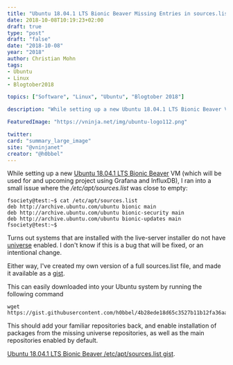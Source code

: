 ```yaml
---
title: "Ubuntu 18.04.1 LTS Bionic Beaver Missing Entries in sources.list"
date: 2018-10-08T10:19:23+02:00
draft: true
type: "post"
draft: "false"
date: "2018-10-08"
year: "2018"
author: Christian Mohn
tags:
- Ubuntu
- Linux
- Blogtober2018

topics: ["Software", "Linux", "Ubuntu", "Blogtober 2018"]

description: "While setting up a new Ubuntu 18.04.1 LTS Bionic Beaver VM (which will be used for Grafana and InfluxDB), I ran into a small issue where the */etc/apt/sources.list* was close to empty"

FeaturedImage: "https://vninja.net/img/ubuntu-logo112.png"

twitter:
card: "summary_large_image"
site: "@vninjanet"
creator: "@h0bbel"
---
```

While setting up a new [Ubuntu 18.04.1 LTS Bionic Beaver](http://releases.ubuntu.com/18.04/) VM (which will be used for and upcoming project using Grafana and InfluxDB), I ran into a small issue where the */etc/apt/sources.list* was close to empty:

```
fsociety@test:~$ cat /etc/apt/sources.list
deb http://archive.ubuntu.com/ubuntu bionic main
deb http://archive.ubuntu.com/ubuntu bionic-security main
deb http://archive.ubuntu.com/ubuntu bionic-updates main
fsociety@test:~$
```

Turns out systems that are installed with the live-server installer do not have [universe](https://help.ubuntu.com/community/Repositories/Ubuntu) enabled. I don't know if this is a bug that will be fixed, or an intentional change.

Either way, I've created my own version of a full sources.list file, and made it available as a [gist](https://gist.github.com/h0bbel/4b28ede18d65c3527b11b12fa36aa8d1).

This can easily downloaded into your Ubuntu system by running the following command

```
wget https://gist.githubusercontent.com/h0bbel/4b28ede18d65c3527b11b12fa36aa8d1/raw/a4ab1c13a92171822215143b1e3b3eb6add7a78d/sources.list

```
This should add your familiar repositories back, and enable installation of packages from the missing universe repositories, as well as the main repositories enabled by default.

[Ubuntu 18.04.1 LTS Bionic Beaver /etc/apt/sources.list gist](https://gist.github.com/h0bbel/4b28ede18d65c3527b11b12fa36aa8d1).
